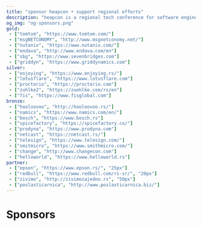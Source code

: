 ```yaml
---
title: "sponsor heapcon • support regional efforts"
description: "heapcon is a regional tech conference for software engineers and tech businesses"
og_img: "og-sponsors.png"
gold:
 - ["tomtom", "https://www.tomtom.com/"]
 - ["msgNETCONOMY", "http://www.msgnetconomy.net/"]
 - ["nutanix", "https://www.nutanix.com/"]
 - ["endava", "http://www.endava.com/en"]
 - ["sbg", "https://www.sevenbridges.com"]
 - ["griddyn", "https://www.griddynamics.com"]
silver:
 - ["enjoying", "https://www.enjoying.rs/"]
 - ["lotusflare", "https://www.lotusflare.com"]
 - ["proctorio", "https://proctorio.com"]
 - ["zuhlke2", "https://zuehlke.com/rs/en"]
 - ["fis", "https://www.fisglobal.com"]
bronze:
 - ["hooloovoo", "http://hooloovoo.rs/"]
 - ["namics", "https://www.namics.com/en/"]
 - ["bosch", "https://www.bosch.rs"]
 - ["spicefactory", "https://spicefactory.co/"]
 - ["prodyna", "https://www.prodyna.com"]
 - ["netcast", "https://netcast.rs/"]
 - ["telesign", "https://www.telesign.com/"]
 - ["smitmicro", "https://www.smithmicro.com/"]
 - ["change", "http://www.changecon.com"]
 - ["helloworld", "https://www.helloworld.rs"]
partner:
 - ["epson", "https://www.epson.rs/", "25px"]
 - ["redbull", "https://www.redbull.com/rs-sr/", "20px"]
 - ["zivimo", "http://zivimozajedno.rs", "50px"]
 - ["poslasticarnica", "http://www.poslasticarnica.biz/"]
---
```


# Sponsors
